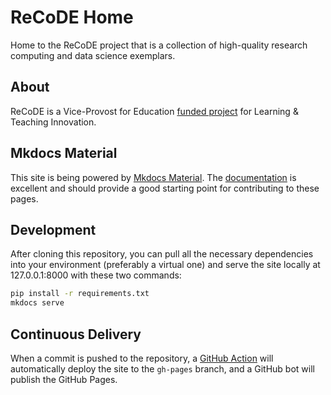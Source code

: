 # ReCoDE Home

Home to the ReCoDE project that is a collection of high-quality research computing and data science exemplars.

## About

ReCoDE is a Vice-Provost for Education [funded project](https://www.imperial.ac.uk/about/education/get-involved/funding-opportunities-for-learning-and-teaching-innovation/funded-projects-funding-opportunities-for-learning-and-teaching-innovation/) for Learning & Teaching Innovation.

## Mkdocs Material

This site is being powered by [Mkdocs Material](https://squidfunk.github.io/mkdocs-material/).
The [documentation](https://squidfunk.github.io/mkdocs-material/setup/changing-the-colors/) is
excellent and should provide a good starting point for contributing to these pages.

## Development

After cloning this repository, you can pull all the necessary dependencies into your environment
(preferably a virtual one) and serve the site locally at 127.0.0.1:8000 with these two commands:

```bash
pip install -r requirements.txt
mkdocs serve
```

## Continuous Delivery

When a commit is pushed to the repository, a [GitHub Action](.github/workflows/publish.yml) will
automatically deploy the site to the `gh-pages` branch, and a GitHub bot will publish the GitHub Pages.